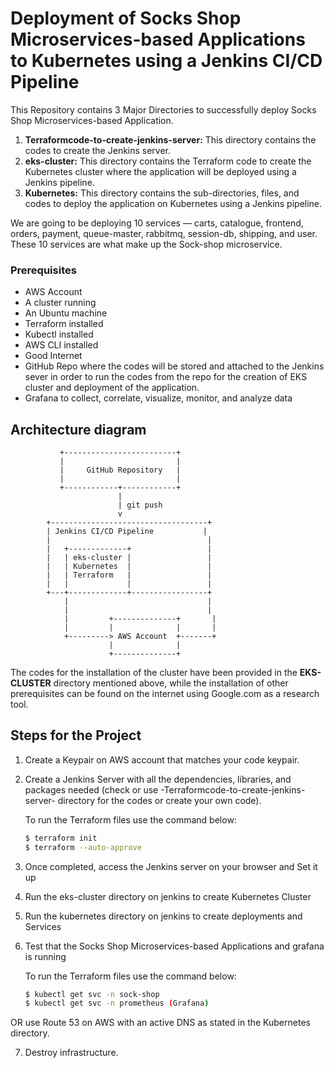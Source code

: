 # **Deployment of Socks Shop Microservices-based Applications to Kubernetes using a Jenkins CI/CD Pipeline**

This Repository contains 3 Major Directories to successfully deploy Socks Shop Microservices-based Application.

1. **Terraformcode-to-create-jenkins-server:** This directory contains the codes to create the Jenkins server.
2. **eks-cluster:** This directory contains the Terraform code to create the Kubernetes cluster where the application will be deployed using a Jenkins pipeline.
3. **Kubernetes:** This directory contains the sub-directories, files, and codes to deploy the application on Kubernetes using a Jenkins pipeline.

We are going to be deploying 10 services — carts, catalogue, frontend, orders, payment, queue-master, rabbitmq, session-db, shipping, and user. These 10 services are what make up the Sock-shop microservice.

### Prerequisites

- AWS Account
- A cluster running
- An Ubuntu machine
- Terraform installed
- Kubectl installed
- AWS CLI installed
- Good Internet
- GitHub Repo where the codes will be stored and attached to the Jenkins sever in order to run the codes from the repo for the creation of EKS cluster and deployment of the application.
- Grafana to collect, correlate, visualize, monitor, and analyze data

## **Architecture diagram**

               +-------------------------+
               |                         |
               |     GitHub Repository   |
               |                         |
               +------------+------------+
                            |
                            | git push
                            v
            +-----------------------------------+
            | Jenkins CI/CD Pipeline           |
            |                                   |
            |   +-------------+                 |
            |   | eks-cluster |                 |
            |   | Kubernetes  |                 |
            |   | Terraform   |                 |
            |   |             |                 |
            +---+-------------+-----------------+
                |                               |
                |                               |
                |         +--------------+       |
                |         |              |       |
                +---------> AWS Account  +-------+
                          |              |
                          +--------------+

The codes for the installation of the cluster have been provided in the **EKS-CLUSTER** directory mentioned above, while the installation of other prerequisites can be found on the internet using Google.com as a research tool.


## Steps for the Project

1. Create a Keypair on AWS account that matches your code keypair.
2. Create a Jenkins Server with all the dependencies, libraries, and packages needed (check or use -Terraformcode-to-create-jenkins-server- directory for the codes or create your own code).

   To run the Terraform files use the command below:
   ```bash
   $ terraform init
   $ terraform --auto-approve

3. Once completed, access the Jenkins server on your browser and Set it up
4. Run the eks-cluster directory on jenkins to create Kubernetes Cluster
5. Run the kubernetes directory on jenkins to create deployments and Services
6. Test that the Socks Shop Microservices-based Applications and grafana is running 

    To run the Terraform files use the command below:
   ```bash
   $ kubectl get svc -n sock-shop
   $ kubectl get svc -n prometheus (Grafana)

OR use Route 53 on AWS with an active DNS as stated in the Kubernetes directory.

7. Destroy infrastructure.






